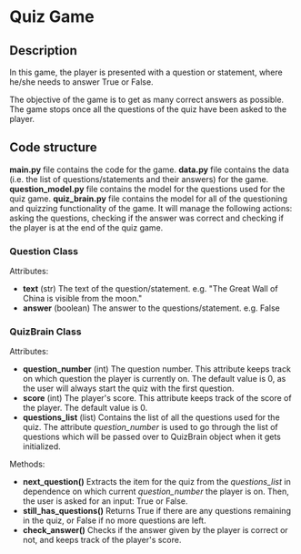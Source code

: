 # Quiz Game

## Description

In this game, the player is presented with a question or statement, where he/she needs to answer True or False. 

The objective of the game is to get as many correct answers as possible. The game stops once all the questions of the quiz have been asked to the player. 

## Code structure

**main.py** file contains the code for the game.
**data.py** file contains the data (i.e. the list of questions/statements and their answers) for the game.
**question_model.py** file contains the model for the questions used for the quiz game.
**quiz_brain.py** file contains the model for all of the questioning and quizzing functionality of the game. It will manage the following actions: asking the questions, checking if the answer was correct and checking if the player is at the end of the quiz game. 

### Question Class
Attributes:
- **text**
   (str) The text of the question/statement.
   e.g. "The Great Wall of China is visible from the moon."
- **answer**
   (boolean) The answer to the questions/statement.
   e.g. False

### QuizBrain Class  
Attributes:
- **question_number**
(int) The question number. This attribute keeps track on which question the player is currently on. The default value is 0, as the user will always start the quiz with the first question.
- **score**
(int) The player's score. This attribute keeps track of the score of the player. The default value is 0.
 - **questions_list**
(list) Contains the list of all the questions used for the quiz. The attribute *question_number* is used to go through the list of questions which will be passed over to QuizBrain object when it gets initialized.

Methods:
- **next_question()**
Extracts the item for the quiz from the *questions_list* in dependence on which current *question_number* the player is on. Then, the user is asked for an input: True or False. 
- **still_has_questions()**
Returns True if there are any questions remaining in the quiz, or False if no more questions are left. 
 - **check_answer()**
Checks if the answer given by the player is correct or not, and keeps track of the player's score. 
   
